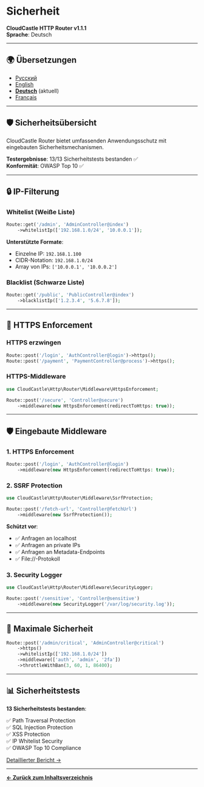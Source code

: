 # Sicherheit

**CloudCastle HTTP Router v1.1.1**  
**Sprache**: Deutsch

---

## 🌍 Übersetzungen

- [Русский](../../ru/documentation/security.md)
- [English](../../en/documentation/security.md)
- **[Deutsch](security.md)** (aktuell)
- [Français](../../fr/documentation/security.md)

---

## 🛡️ Sicherheitsübersicht

CloudCastle Router bietet umfassenden Anwendungsschutz mit eingebauten Sicherheitsmechanismen.

**Testergebnisse**: 13/13 Sicherheitstests bestanden ✅  
**Konformität**: OWASP Top 10 ✅

---

## 🔒 IP-Filterung

### Whitelist (Weiße Liste)

```php
Route::get('/admin', 'AdminController@index')
    ->whitelistIp(['192.168.1.0/24', '10.0.0.1']);
```

**Unterstützte Formate**:
- Einzelne IP: `192.168.1.100`
- CIDR-Notation: `192.168.1.0/24`
- Array von IPs: `['10.0.0.1', '10.0.0.2']`

### Blacklist (Schwarze Liste)

```php
Route::get('/public', 'PublicController@index')
    ->blacklistIp(['1.2.3.4', '5.6.7.8']);
```

---

## 🔐 HTTPS Enforcement

### HTTPS erzwingen

```php
Route::post('/login', 'AuthController@login')->https();
Route::post('/payment', 'PaymentController@process')->https();
```

### HTTPS-Middleware

```php
use CloudCastle\Http\Router\Middleware\HttpsEnforcement;

Route::post('/secure', 'Controller@secure')
    ->middleware(new HttpsEnforcement(redirectToHttps: true));
```

---

## 🛡️ Eingebaute Middleware

### 1. HTTPS Enforcement

```php
Route::post('/login', 'AuthController@login')
    ->middleware(new HttpsEnforcement(redirectToHttps: true));
```

### 2. SSRF Protection

```php
use CloudCastle\Http\Router\Middleware\SsrfProtection;

Route::post('/fetch-url', 'Controller@fetchUrl')
    ->middleware(new SsrfProtection());
```

**Schützt vor**:
- ✅ Anfragen an localhost
- ✅ Anfragen an private IPs
- ✅ Anfragen an Metadata-Endpoints
- ✅ File://-Protokoll

### 3. Security Logger

```php
use CloudCastle\Http\Router\Middleware\SecurityLogger;

Route::post('/sensitive', 'Controller@sensitive')
    ->middleware(new SecurityLogger('/var/log/security.log'));
```

---

## 🎯 Maximale Sicherheit

```php
Route::post('/admin/critical', 'AdminController@critical')
    ->https()
    ->whitelistIp(['192.168.1.0/24'])
    ->middleware(['auth', 'admin', '2fa'])
    ->throttleWithBan(3, 60, 1, 86400);
```

---

## 📊 Sicherheitstests

**13 Sicherheitstests bestanden**:

✅ Path Traversal Protection  
✅ SQL Injection Protection  
✅ XSS Protection  
✅ IP Whitelist Security  
✅ OWASP Top 10 Compliance

[Detaillierter Bericht →](../../reports/security.md)

---

**[← Zurück zum Inhaltsverzeichnis](README.md)**


